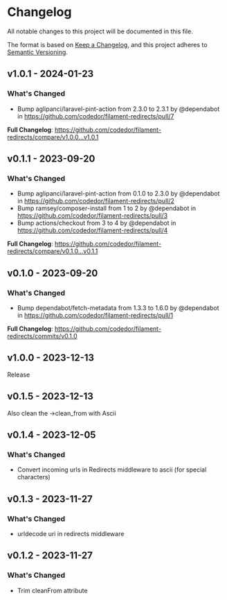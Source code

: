 # Changelog

All notable changes to this project will be documented in this file.

The format is based on [Keep a Changelog](https://keepachangelog.com/en/1.0.0/),
and this project adheres to [Semantic Versioning](https://semver.org/spec/v2.0.0.html).

## v1.0.1 - 2024-01-23

### What's Changed

* Bump aglipanci/laravel-pint-action from 2.3.0 to 2.3.1 by @dependabot in https://github.com/codedor/filament-redirects/pull/7

**Full Changelog**: https://github.com/codedor/filament-redirects/compare/v1.0.0...v1.0.1

## v0.1.1 - 2023-09-20

### What's Changed

* Bump aglipanci/laravel-pint-action from 0.1.0 to 2.3.0 by @dependabot in https://github.com/codedor/filament-redirects/pull/2
* Bump ramsey/composer-install from 1 to 2 by @dependabot in https://github.com/codedor/filament-redirects/pull/3
* Bump actions/checkout from 3 to 4 by @dependabot in https://github.com/codedor/filament-redirects/pull/4

**Full Changelog**: https://github.com/codedor/filament-redirects/compare/v0.1.0...v0.1.1

## v0.1.0 - 2023-09-20

### What's Changed

* Bump dependabot/fetch-metadata from 1.3.3 to 1.6.0 by @dependabot in https://github.com/codedor/filament-redirects/pull/1

**Full Changelog**: https://github.com/codedor/filament-redirects/commits/v0.1.0

## v1.0.0 - 2023-12-13

Release

## v0.1.5 - 2023-12-13

Also clean the ->clean_from with Ascii

## v0.1.4 - 2023-12-05

### What's Changed

- Convert incoming urls in Redirects middleware to ascii (for special characters)

## v0.1.3 - 2023-11-27

### What's Changed

- urldecode uri in redirects middleware

## v0.1.2 - 2023-11-27

### What's Changed

- Trim cleanFrom attribute
